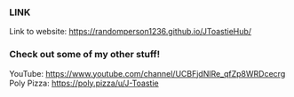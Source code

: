 ### LINK
Link to website: https://randomperson1236.github.io/JToastieHub/

### Check out some of my other stuff!
YouTube: https://www.youtube.com/channel/UCBFjdNlRe_qfZp8WRDcecrg
<br />
Poly Pizza: https://poly.pizza/u/J-Toastie
